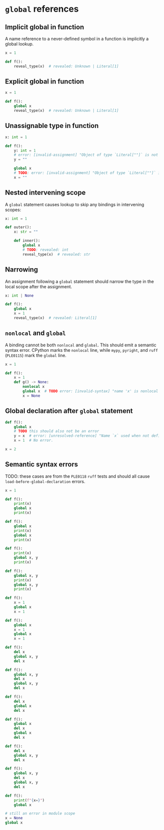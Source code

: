 # `global` references

## Implicit global in function

A name reference to a never-defined symbol in a function is implicitly a global lookup.

```py
x = 1

def f():
    reveal_type(x)  # revealed: Unknown | Literal[1]
```

## Explicit global in function

```py
x = 1

def f():
    global x
    reveal_type(x)  # revealed: Unknown | Literal[1]
```

## Unassignable type in function

```py
x: int = 1

def f():
    y: int = 1
    # error: [invalid-assignment] "Object of type `Literal[""]` is not assignable to `int`"
    y = ""

    global x
    # TODO: error: [invalid-assignment] "Object of type `Literal[""]` is not assignable to `int`"
    x = ""
```

## Nested intervening scope

A `global` statement causes lookup to skip any bindings in intervening scopes:

```py
x: int = 1

def outer():
    x: str = ""

    def inner():
        global x
        # TODO: revealed: int
        reveal_type(x)  # revealed: str
```

## Narrowing

An assignment following a `global` statement should narrow the type in the local scope after the
assignment.

```py
x: int | None

def f():
    global x
    x = 1
    reveal_type(x)  # revealed: Literal[1]
```

## `nonlocal` and `global`

A binding cannot be both `nonlocal` and `global`. This should emit a semantic syntax error. CPython
marks the `nonlocal` line, while `mypy`, `pyright`, and `ruff` (`PLE0115`) mark the `global` line.

```py
x = 1

def f():
    x = 1
    def g() -> None:
        nonlocal x
        global x  # TODO error: [invalid-syntax] "name 'x' is nonlocal and global"
        x = None
```

## Global declaration after `global` statement

```py
def f():
    global x
    # TODO this should also not be an error
    y = x  # error: [unresolved-reference] "Name `x` used when not defined"
    x = 1  # No error.

x = 2
```

## Semantic syntax errors

TODO: these cases are from the `PLE0118` `ruff` tests and should all cause
`load-before-global-declaration` errors.

```py
x = 1

def f():
    print(x)
    global x
    print(x)

def f():
    global x
    print(x)
    global x
    print(x)

def f():
    print(x)
    global x, y
    print(x)

def f():
    global x, y
    print(x)
    global x, y
    print(x)

def f():
    x = 1
    global x
    x = 1

def f():
    global x
    x = 1
    global x
    x = 1

def f():
    del x
    global x, y
    del x

def f():
    global x, y
    del x
    global x, y
    del x

def f():
    del x
    global x
    del x

def f():
    global x
    del x
    global x
    del x

def f():
    del x
    global x, y
    del x

def f():
    global x, y
    del x
    global x, y
    del x

def f():
    print(f"{x=}")
    global x

# still an error in module scope
x = None
global x
```
